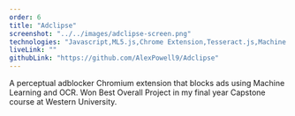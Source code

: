 ```yaml
---
order: 6
title: "Adclipse"
screenshot: "../../images/adclipse-screen.png"
technologies: "Javascript,ML5.js,Chrome Extension,Tesseract.js,Machine Learning,HTML,CSS"
liveLink: ""
githubLink: "https://github.com/AlexPowell9/Adclipse"
---
```


A perceptual adblocker Chromium extension that blocks ads using Machine Learning and OCR. Won Best Overall Project in my final year Capstone course at Western University.
